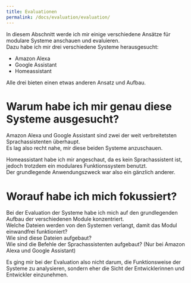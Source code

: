```yaml
---
title: Evaluationen
permalink: /docs/evaluation/evaluation/
---
```


In diesem Abschnitt werde ich mir einige verschiedene Ansätze für modulare Systeme anschauen und evaluieren.  
Dazu habe ich mir drei verschiedene Systeme herausgesucht:  
- Amazon Alexa
- Google Assistant
- Homeassistant

Alle drei bieten einen etwas anderen Ansatz und Aufbau.   

# Warum habe ich mir genau diese Systeme ausgesucht?

Amazon Alexa und Google Assistant sind zwei der weit verbreitetsten Sprachassistenten überhaupt.  
Es lag also recht nahe, mir diese beiden Systeme anzuschauen.  

[//]: # (Beide sind sehr unterschiedlich aufgebaut)

Homeassistant habe ich mir angeschaut, da es kein Sprachassistent ist, jedoch trotzdem ein modulares Funktionssystem benutzt.  
Der grundlegende Anwendungszweck war also ein gänzlich anderer.  

# Worauf habe ich mich fokussiert?

Bei der Evaluation der Systeme habe ich mich auf den grundlegenden Aufbau der verschiedenen Module konzentriert.  
Welche Dateien werden von den Systemen verlangt, damit das Modul einwandfrei funktioniert?  
Wie sind diese Dateien aufgebaut?  
Wie sind die Befehle der Sprachassistenten aufgebaut? (Nur bei Amazon Alexa und Google Assistant)

Es ging mir bei der Evaluation also nicht darum, die Funktionsweise der Systeme zu analysieren, sondern eher die Sicht der Entwicklerinnen und Entwickler einzunehmen.